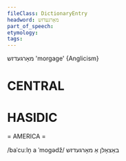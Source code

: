 ```yaml
---
fileClass: DictionaryEntry
headword: מאָרגעדזש
part_of_speech: 
etymology: 
tags: 
---
```

מאָרגעדזש
'morgage'
{Anglicism}

CENTRAL
========

HASIDIC
=======
= AMERICA = 

/baˈcuːln̩ a ˈmogədž/ באַצאָלן אַ מאָרגעדזש